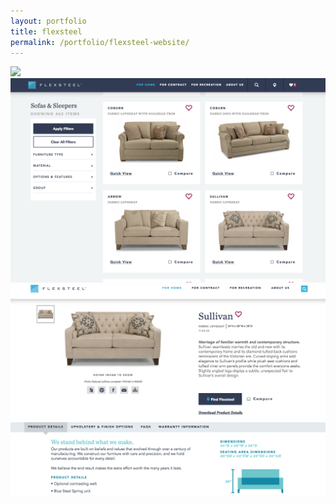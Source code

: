 ```yaml
---
layout: portfolio
title: flexsteel
permalink: /portfolio/flexsteel-website/
---
```


<img src="/img/full/fle/full-flexsteel-homepage.png">

<img src="/img/full/fle/full-flexsteel-selectpage.png">

<img src="/img/full/fle/full-flexsteel-productpage.png">


